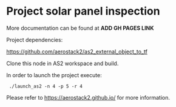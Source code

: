 # Project solar panel inspection

More documentation can be found at **ADD GH PAGES LINK**

Project dependencies:

https://github.com/aerostack2/as2_external_object_to_tf 

Clone this node in AS2 workspace and build. 

In order to launch the project execute:

``` ./launch_as2 -n 4 -p 5 -r 4```



Please refer to https://aerostack2.github.io/ for more information.


